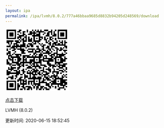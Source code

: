 ```yaml
---
layout: ipa
permalink: /ipa/lvmh/8.0.2/777a46bbaa9685d8832b94205d248569/download
---
```


![扫码下载](/ipa/lvmh/8.0.2/777a46bbaa9685d8832b94205d248569/qr.png)

[点击下载](itms-services://?action=download-manifest&url=https://gitee.com/secotech/ipa/raw/master/lvmh/8.0.2/Secoo-iPhone-2020-06-15-18.37.49/manifest.plist)

<p>LVMH (8.0.2)</p>
<p>更新时间: 2020-06-15 18:52:45</p>